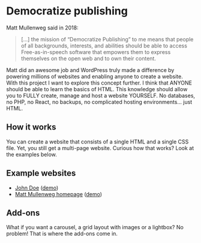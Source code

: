 # Democratize publishing

Matt Mullenweg said in 2018:

> [...] the mission of “Democratize Publishing” to me means that people of all backgrounds, interests, and abilities should be able to access Free-as-in-speech software that empowers them to express themselves on the open web and to own their content.

Matt did an awesome job and WordPress truly made a difference by powering millions of websites and enabling anyone to create a website. With this project I want to explore this concept further. I think that ANYONE should be able to learn the basics of HTML. This knowledge should allow you to FULLY create, manage and host a website YOURSELF. No databases, no PHP, no React, no backups, no complicated hosting environments... just HTML.

## How it works

You can create a website that consists of a single HTML and a single CSS file. Yet, you still get a multi-page website. Curious how that works? Look at the examples below.

## Example websites

- [John Doe](demo/) ([demo](https://jhvanderschee.github.io/democratizepublishing/demo/))
- [Matt Mullenweg homepage](matt-mullenweg/) ([demo](https://jhvanderschee.github.io/democratizepublishing/matt-mullenweg/))

## Add-ons

What if you want a carousel, a grid layout with images or a lightbox? No problem! That is where the add-ons come in.
